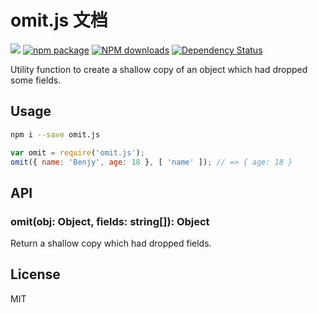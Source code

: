 # omit.js 文档

[![](https://img.shields.io/travis/benjycui/omit.js.svg?style=flat-square)](https://travis-ci.org/benjycui/omit.js)
[![npm package](https://img.shields.io/npm/v/omit.js.svg?style=flat-square)](https://www.npmjs.org/package/omit.js)
[![NPM downloads](http://img.shields.io/npm/dm/omit.js.svg?style=flat-square)](https://npmjs.org/package/omit.js)
[![Dependency Status](https://david-dm.org/benjycui/omit.js.svg?style=flat-square)](https://david-dm.org/benjycui/omit.js)

Utility function to create a shallow copy of an object which had dropped some fields.

## Usage

```bash
npm i --save omit.js
```

```js
var omit = require('omit.js');
omit({ name: 'Benjy', age: 18 }, [ 'name' ]); // => { age: 18 }
```

## API

### omit(obj: Object, fields: string[]): Object

Return a shallow copy which had dropped fields.

## License

MIT
